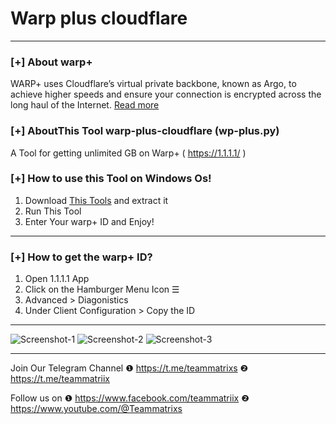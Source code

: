 # Warp plus cloudflare
--------------------------------------------------------------------

### [+] About warp+
WARP+ uses Cloudflare’s virtual private backbone, known as Argo, to achieve higher speeds and ensure your connection is encrypted across the long haul of the Internet. [Read more](https://blog.cloudflare.com/announcing-warp-plus/)

### [+] AboutThis Tool warp-plus-cloudflare (wp-plus.py)
A Tool for getting unlimited GB on Warp+ ( https://1.1.1.1/ ) 

### [+] How to use this Tool on Windows Os!
1. Download [This Tools](https://github.com/Teammatrixx/warp-plus/releases/tag/V.1.0.0) and extract it
3. Run This Tool
4. Enter Your warp+ ID and Enjoy!

--------------------------------------------------------------------
### [+] How to get the warp+ ID?
1. Open 1.1.1.1 App
2. Click on the Hamburger Menu Icon ☰
3. Advanced > Diagonistics
4. Under Client Configuration > Copy the ID
--------------------------------------------------------------------
![Screenshot-1](https://user-images.githubusercontent.com/77905194/108769693-8bb51c80-7583-11eb-940f-835b640fb06c.png)
![Screenshot-2](https://user-images.githubusercontent.com/77905194/108769695-8c4db300-7583-11eb-928e-8f3547250d1f.png)
![Screenshot-3](https://user-images.githubusercontent.com/77905194/108769701-8d7ee000-7583-11eb-9179-e6bb3083dc29.png)



--------------------------------------------------------------------
Join Our Telegram Channel
❶  https://t.me/teammatrixs
❷  https://t.me/teammatriix

Follow us on
❶ https://www.facebook.com/teammatriix
❷ https://www.youtube.com/@Teammatrixs
